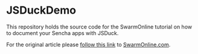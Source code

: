 # JSDuckDemo

This repository holds the source code for the SwarmOnline tutorial on how to document your Sencha apps with JSDuck.

For the original article please [follow this link](http://www.swarmonline.com/2013/02/documenting-your-sencha-apps-with-jsduck) to [SwarmOnline.com](http://www.swarmonline.com).

